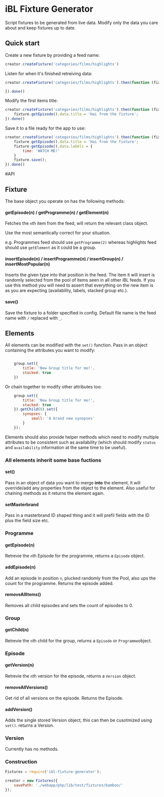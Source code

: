iBL Fixture Generator
=====================

Script fixtures to be generated from live data. Modify only the data you care about and keep fixtures up to date.

Quick start
-----------
Create a new fixture by providing a feed name:

```javascript
creator.createFixture('categories/films/highlights')
```

Listen for when it's finished retreiving data:

```javascript
creator.createFixture('categories/films/highlights').then(function (fixture) {

}).done()
```

Modify the first items title:

```javascript
creator.createFixture('categories/films/highlights').then(function (fixture) {
    fixture.getEpisode().data.title = 'Hai from the fixture';
}).done()
```

Save it to a file ready for the app to use:

```javascript
creator.createFixture('categories/films/highlights').then(function (fixture) {
    fixture.getEpisode().data.title = 'Hai from the fixture';
    fixture.getEpisode().data.labels = {
        time: 'WATCH ME!'
    }
    fixture.save();
}).done()
```

#API

## Fixture

The base object you operate on has the following methods:
    
#### getEpisode(n) / getProgramme(n) / getElement(n)

Fetches the `n`th item from the feed, will return the relevant class object.

Use the most semantically correct for your situation.

e.g. Programmes feed should use `getProgramme(2)` whereas highlights feed should use `getElement` as it could be a group.



#### insertEpisode(n) / insertProgramme(n) / insertGroup(n) / insertMostPopular(n)

Inserts the given type into that position in the feed. The item it will insert is randomly selected from the pool of items seen in all other iBL feeds.
If you use this method you will need to assert that everything on the new item is as you are expecting (availability, labels, stacked group etc.).

#### save()

Save the fixture to a folder specified in config. Default file name is the feed name with `/` replaced with `_`.

## Elements
All elements can be modified with the `set()` function. Pass in an object containing the attributes you want to modify:

```javascript

    group.set({
        title: 'New Group title for me!',
        stacked: true
    })
```

Or chain together to modify other attributes too:

```javascript
    group.set({
        title: 'New Group title for me!',
        stacked: true
    }).getChild(0).set({
        synopses: {
            small: 'A brand new synopses'
        }
    });
```

Elements should also provide helper methods which need to modify multiple attributes to be consistent such as availability (which should modify `status` and `availability` information at the same time to be useful).

### All elements inherit some base fuctions

#### set()
Pass in an object of data you want to  merge **into** the element, it will override/add any properties from the object to the element. Also useful for chaining methods as it returns the element again.

#### setMasterbrand
Pass in a masterbrand ID shaped thing and it will prefil fields with the ID plus the field size etc.

### Programme

#### getEpisode(n)
Retrevie the `n`th Episode for the programme, returns a `Episode` object.

#### addEpisode(n)
Add an episode in position `n`, plucked randomly from the Pool, also ups the count for the programme. Returns the episode added.

#### removeAllItems()
Removes all child episodes and sets the count of episodes to 0.

### Group

#### getChild(n)
Retrevie the `n`th child for the group, returns a `Episode` or `Programme`object.

### Episode

#### getVersion(n)
Retrevie the `n`th version for the episode, returns a `Version` object.

#### removeAllVersions()
Get rid of all versions on the episode. Returns the Episode.

#### addVersion()
Adds the single stored Version object, this can then be cusotmized using `set()`. returns a Version.

### Version

Currently has no methods.

### Construction

```javascript
Fixtures = require('ibl-fixture-generator');

creator = new Fixtures({
    savePath: './webapp/php/lib/test/fixtures/bamboo/'
});
```
